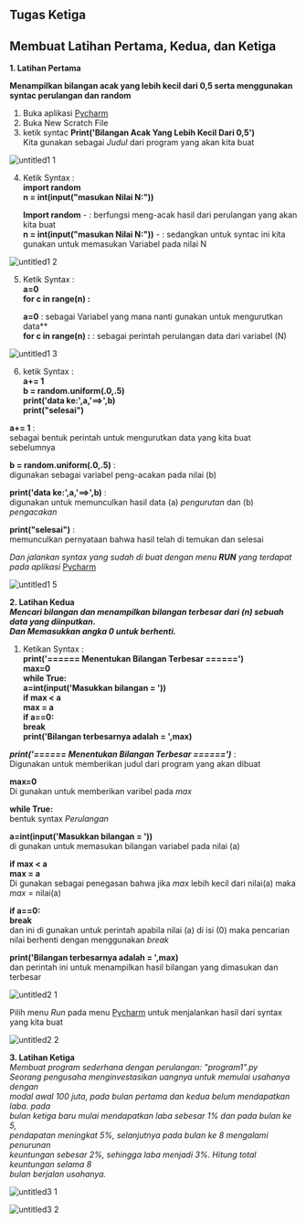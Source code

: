 ## Tugas Ketiga                                                                                                                                    

## Membuat Latihan Pertama, Kedua, dan Ketiga

**1. Latihan Pertama**                                                                                                                                

**Menampilkan bilangan acak yang lebih kecil dari 0,5 serta menggunakan syntac perulangan dan random**                                                                                                                           

1. Buka aplikasi [Pycharm](https://www.jetbrains.com/pycharm/)                                                                                          
2. Buka New Scratch File                                                                                                                                    
3. ketik syntac **Print('Bilangan Acak Yang Lebih Kecil Dari 0,5')**                                                                                                                  
   Kita gunakan sebagai *Judul* dari program yang akan kita buat

![untitled1 1](https://user-images.githubusercontent.com/46746119/53140226-a92f0480-35be-11e9-9dcc-1a68a9f9e63f.jpg)

4. Ketik Syntax :                                                                                                                                      
   **import random**                                                                                                                                                                                                                                           
   **n = int(input("masukan Nilai N:"))**                                                                                         

   **Import random**                      - : berfungsi meng-acak hasil dari perulangan yang akan kita buat                                                               
**n = int(input("masukan Nilai N:"))** - : sedangkan untuk syntac ini kita gunakan untuk memasukan Variabel pada nilai N

![untitled1 2](https://user-images.githubusercontent.com/46746119/53140227-a9c79b00-35be-11e9-9930-60338d0cefd2.jpg)

5. Ketik Syntax :                                                                                                                                                    
   **a=0**                                                                                                                                      
   **for c in range(n) :**                                                                                                                                                                                                                                                  
   
   **a=0** : sebagai Variabel yang mana nanti gunakan untuk mengurutkan data**                                                                                      
   **for c in range(n) :** : sebagai perintah perulangan data dari variabel (N)
   
![untitled1 3](https://user-images.githubusercontent.com/46746119/53140228-a9c79b00-35be-11e9-96b9-a1d43ec07484.jpg)

6. ketik Syntax :                                                                                                                               
   **a+= 1**                                                                                                                                                                                                                                                                                                                     
    **b = random.uniform(.0,.5)**                                                                                                                     
    **print('data ke:',a,'==>',b)**                                                                                                                
**print("selesai")**                                                                                                                               

**a+= 1** :															 
sebagai bentuk perintah untuk mengurutkan data yang kita buat sebelumnya							

**b = random.uniform(.0,.5)** :													 
digunakan sebagai variabel peng-acakan pada nilai (b)										

**print('data ke:',a,'==>',b)** :												 
digunakan untuk memunculkan hasil data (a) *pengurutan* dan (b) *pengacakan*							

**print("selesai")** :														 
memunculkan pernyataan bahwa hasil telah di temukan dan selesai									                                                             

*Dan jalankan syntax yang sudah di buat dengan menu **RUN** yang terdapat pada aplikasi* [Pycharm](https://www.jetbrains.com/pycharm/)

![untitled1 5](https://user-images.githubusercontent.com/46746119/53140232-aa603180-35be-11e9-927f-26d4f4316a26.jpg)

**2. Latihan Kedua**                                                                                                                                                                                                                                                                       
***Mencari bilangan dan menampilkan bilangan terbesar dari (n) sebuah data yang diinputkan.***                                                                                
***Dan Memasukkan angka 0 untuk berhenti.***                                                                                                             

1. Ketikan Syntax :                                                                                                                                                                                                                                                                   
**print('====== Menentukan Bilangan Terbesar ======')**                                                                                                           
**max=0**                                                                                                                                             
**while True:**                                                                                                                                       
	**a=int(input('Masukkan bilangan = '))**                                                                                                           
	**if max < a**                                                                                                                                                                                                                                                                                            
		**max = a**                                                                                                                                           
	**if a==0:**                                                                                                                                          
		**break**                                                                                                                                                                                                                                                                        
**print('Bilangan terbesarnya adalah = ',max)**  

***print('====== Menentukan Bilangan Terbesar ======')***  :                                                                                    
Digunakan untuk memberikan judul dari program yang akan dibuat                                                                                        

**max=0**                                                                                                                                       
Di gunakan untuk memberikan varibel pada *max*                                                                                               

**while True:**                                                                                                                                 
bentuk syntax *Perulangan*                                                                                                                                  

**a=int(input('Masukkan bilangan = '))**                                                                                                              
di gunakan untuk memasukan bilangan variabel pada nilai (a)                                                                                           

**if max < a**                                                                                                                                                                                                                                                                                                                                                                                                                                 
**max = a**                                                                                                                                     
Di gunakan sebagai penegasan bahwa jika *max* lebih kecil dari nilai(a) maka *max* = nilai(a)                                                      

**if a==0:**                                                                                                                                                                                                                                                                              
**break**                                                                                                                                       
dan ini di gunakan untuk perintah apabila nilai (a) di isi (0) maka pencarian nilai berhenti dengan menggunakan *break*                

**print('Bilangan terbesarnya adalah = ',max)**                                                                                                    
dan perintah ini untuk menampilkan hasil bilangan yang dimasukan dan terbesar                                                                      

![untitled2 1](https://user-images.githubusercontent.com/46746119/53140234-aaf8c800-35be-11e9-8685-f41bc40628cb.jpg)

Pilih menu *Run* pada menu [Pycharm](https://www.jetbrains.com/pycharm/) untuk menjalankan hasil dari syntax yang kita buat                  

![untitled2 2](https://user-images.githubusercontent.com/46746119/53140236-aaf8c800-35be-11e9-9260-2a440d9ad99b.jpg)

**3. Latihan Ketiga**														
*Membuat program sederhana dengan perulangan: "program1".py									
Seorang pengusaha menginvestasikan uangnya untuk memulai usahanya dengan							
modal awal 100 juta, pada bulan pertama dan kedua belum mendapatkan laba. pada							
bulan ketiga baru mulai mendapatkan laba sebesar 1% dan pada bulan ke 5,							
pendapatan meningkat 5%, selanjutnya pada bulan ke 8 mengalami penurunan							
keuntungan sebesar 2%, sehingga laba menjadi 3%. Hitung total keuntungan selama 8						
bulan berjalan usahanya.*													


![untitled3 1](https://user-images.githubusercontent.com/46746119/53140239-ab915e80-35be-11e9-9ee3-aac102ae0b6f.jpg)


![untitled3 2](https://user-images.githubusercontent.com/46746119/53140240-ab915e80-35be-11e9-9353-f65a856d31ee.jpg)

